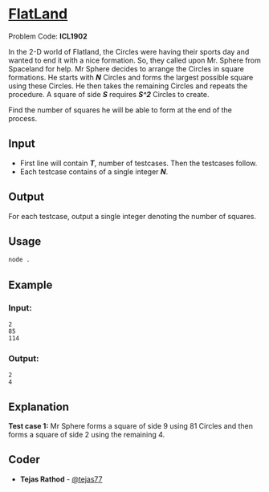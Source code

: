 
# [FlatLand](https://www.codechef.com/problems/ICL1902)
Problem Code: **ICL1902**

In the 2-D world of Flatland, the Circles were having their sports day and wanted to end it with a nice formation. So, they called upon Mr. Sphere from Spaceland for help. Mr Sphere decides to arrange the Circles in square formations. He starts with **_N_** Circles and forms the largest possible square using these Circles. He then takes the remaining Circles and repeats the procedure. A square of side **_S_** requires **_S^2_** Circles to create.

Find the number of squares he will be able to form at the end of the process.

## Input

- First line will contain **_T_**, number of testcases. Then the testcases follow.
- Each testcase contains of a single integer **_N_**.

## Output

For each testcase, output a single integer denoting the number of squares.

## Usage
```sh
node .
```
## Example
### Input:
```
2
85
114
```
### Output:
```
2
4
```
## Explanation

**Test case 1:** Mr Sphere forms a square of side 9 using 81 Circles and then forms a square of side 2 using the remaining 4.

## Coder

* **Tejas Rathod** - [@tejas77](https://github.com/tejas77)
